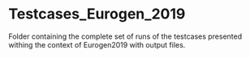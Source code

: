 # Testcases_Eurogen_2019
Folder containing the complete set of runs of the testcases presented withing the context of Eurogen2019 with output files.
